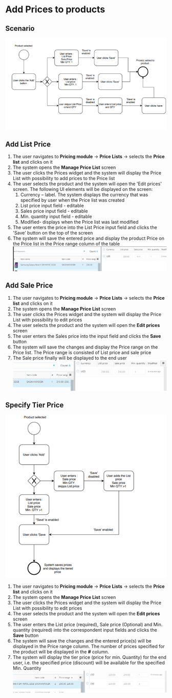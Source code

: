 # Add Prices to products

## Scenario

![Add Prices to products](media/diagram-add-prices-to-products.png)

## Add List Price

1. The user navigates to **Pricing module** &rightarrow; **Price Lists** &rightarrow; selects the **Price list** and clicks on it
1. The system opens the **Manage Price List** screen
1. The user clicks the Prices widget and the system will display the Price List with possibility to add prices to the Price list
1. The user selects the product and the system will open the 'Edit prices' screen. The following UI elements will be displayed on the screen:
    1. Currency – label. The system displays the currency that was specified by user when the Price list was created
    1. List price input field - editable
    1. Sales price input field - editable
    1. Min. quantity input field - editable
    1. Modified- displays when the Price list was last modified
1. The user enters the price into the List Price input field and clicks the 'Save' button on the top of the screen
1. The system will save the entered price and display the product Price on the Price list in the Price range column of the table
![Price range column](media/screen-price-range-column.png)

## Add Sale Price

1. The user navigates to **Pricing module** &rightarrow; **Price Lists** &rightarrow; selects the **Price list** and clicks on it
1. The system opens the **Manage Price List** screen
1. The user clicks the Prices widget and the system will display the Price List with possibility to edit prices
1. The user selects the product and the system will open the **Edit prices** screen
1. The user enters the Sales price into the input field and clicks the **Save** button
1. The system will save the changes and display the Price range on the Price list. The Price range is consisted of List price and sale price
1. The Sale price finally will be displayed to the end user
![Sale price](media/screen-sale-price.png)

## Specify Tier Price

![Specify Tier Price](media/diagram-specify-tier-price.png)

1. The user navigates to **Pricing module** &rightarrow; **Price Lists** &rightarrow; selects the **Price list** and clicks on it
1. The system opens the **Manage Price List** screen
1. The user clicks the Prices widget and the system will display the Price List with possibility to edit prices
1. The user selects the product and the system will open the **Edit prices** screen
1. The user enters the List price (required), Sale price (Optional) and Min. quantity (required) into the correspondent input fields and clicks the **Save** button
1. The system will save the changes and the entered price(s) will be displayed in the Price range column. The number of prices specified for the product will be displayed in the **#** column.
1. The system will display the tier price (price for min. Quantity) for the end user, i.e. the specified price (discount) will be available for the specified Min. Quantity
![Specified Price](media/screen-specified-price.png)
